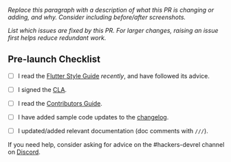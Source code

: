 *Replace this paragraph with a description of what this PR is changing or adding, and why. Consider including before/after screenshots.*

*List which issues are fixed by this PR. For larger changes, raising an issue first helps
reduce redundant work.*

## Pre-launch Checklist

- [ ] I read the [Flutter Style Guide] _recently_, and have followed its advice.
- [ ] I signed the [CLA].
- [ ] I read the [Contributors Guide].
- [ ] I have added sample code updates to the [changelog].
- [ ] I updated/added relevant documentation (doc comments with `///`).


If you need help, consider asking for advice on the #hackers-devrel channel on [Discord].

<!-- Links -->
[Flutter Style Guide]: https://github.com/flutter/flutter/blob/master/docs/contributing/Style-guide-for-Flutter-repo.md
[CLA]: https://cla.developers.google.com/
[Discord]: https://github.com/flutter/flutter/blob/master/docs/contributing/Chat.md
[Contributors Guide]: https://github.com/flutter/samples/blob/main/CONTRIBUTING.md
[changelog]: ../CHANGELOG.md 